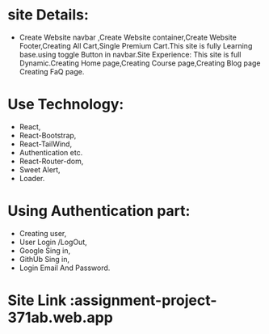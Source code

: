 # site Details:

 * Create Website navbar ,Create Website container,Create Website Footer,Creating All Cart,Single Premium Cart.This site is fully Learning base.using toggle Button in navbar.Site Experience: This site is full Dynamic.Creating Home page,Creating Course page,Creating Blog page Creating FaQ page.



# Use Technology:
 * React,
 * React-Bootstrap,
 * React-TailWind,
 * Authentication etc.
 * React-Router-dom,
 * Sweet Alert,
 * Loader.

# Using Authentication part:
* Creating user,
* User Login /LogOut,
* Google Sing in,
* GithUb Sing in,
* Login Email And Password.

# Site Link :assignment-project-371ab.web.app